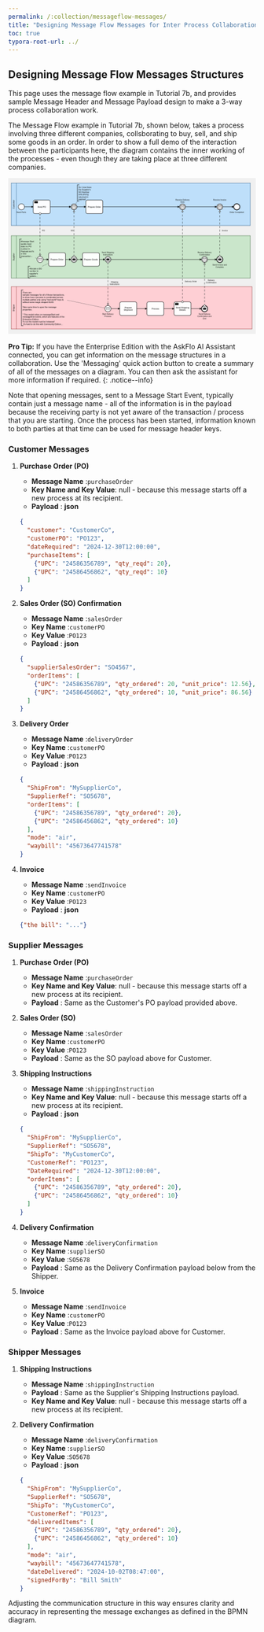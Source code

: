 ```yaml
---
permalink: /:collection/messageflow-messages/
title: "Designing Message Flow Messages for Inter Process Collaboration"
toc: true
typora-root-url: ../
---
```

## Designing Message Flow Messages Structures

This page uses the message flow example in Tutorial 7b, and provides sample Message Header and Message Payload design to make a 3-way process collaboration work.

The Message Flow example in Tutorial 7b, shown below, takes a process involving three different companies, collsborating to buy, sell, and ship some goods in an order.  In order to show a full demo of the interaction between the participants here, the diagram contains the inner working of the processes - even though they are taking place at three different companies.



![Purchasing Example](/assets/images/messageflow-241-tutorial7-diagram.png "Customer - supplier - Shipper Example from Tutorial 7")

**Pro Tip:** If you have the Enterprise Edition with the AskFlo AI Assistant connected, you can get information on the message structures in a collaboration.  Use the 'Messaging' quick action button to create a summary of all of the messages on a diagram.   You can then ask the assistant for more information if required.
{: .notice--info}

Note that opening messages, sent to a Message Start Event, typically contain just a message name - all of the information is in the payload because the receiving party is not yet aware of the transaction / process that you are starting.  Once the process has been started, information known to both parties at that time can be used for message header keys.

### Customer Messages

1. **Purchase Order (PO)**

   * **Message Name** :`purchaseOrder`
   * **Key Name and Key Value**: null - because this message starts off a new process at its recipient.
   * **Payload** :
     **json**
   
   ```json
   {
     "customer": "CustomerCo",
     "customerPO": "PO123",
     "dateRequired": "2024-12-30T12:00:00",
     "purchaseItems": [
       {"UPC": "24586356789", "qty_reqd": 20},
       {"UPC": "24586456862", "qty_reqd": 10}
     ]
   }
   ```
2. **Sales Order (SO) Confirmation**

   * **Message Name** :`salesOrder`
   * **Key Name** :`customerPO`
   * **Key Value** :`PO123`
   * **Payload** :
     **json**

   ```json
   {
     "supplierSalesOrder": "SO4567",
     "orderItems": [
       {"UPC": "24586356789", "qty_ordered": 20, "unit_price": 12.56},
       {"UPC": "24586456862", "qty_ordered": 10, "unit_price": 86.56}
     ]
   }
   ```
3. **Delivery Order**

   * **Message Name** :`deliveryOrder`
   * **Key Name** :`customerPO`
   * **Key Value** :`PO123`
   * **Payload** :
     **json**

   ```json
   {
     "ShipFrom": "MySupplierCo",
     "SupplierRef": "SO5678",
     "orderItems": [
       {"UPC": "24586356789", "qty_ordered": 20},
       {"UPC": "24586456862", "qty_ordered": 10}
     ],
     "mode": "air",
     "waybill": "45673647741578"
   }
   ```
4. **Invoice**

   * **Message Name** :`sendInvoice`
   * **Key Name** :`customerPO`
   * **Key Value** :`PO123`
   * **Payload** :
     **json**

   ```json
   {"the bill": "..."}
   ```

### Supplier Messages

1. **Purchase Order (PO)**

   * **Message Name** :`purchaseOrder`
   * **Key Name and Key Value**: null - because this message starts off a new process at its recipient.
   * **Payload** : Same as the Customer's PO payload provided above.
   
2. **Sales Order (SO)**

   * **Message Name** :`salesOrder`
   * **Key Name** :`customerPO`
   * **Key Value** :`PO123`
   * **Payload** : Same as the SO payload above for Customer.
   
3. **Shipping Instructions**

   * **Message Name** :`shippingInstruction`
   * **Key Name and Key Value**: null - because this message starts off a new process at its recipient.
   * **Payload** :
     **json**
   
   ```json
   {
     "ShipFrom": "MySupplierCo",
     "SupplierRef": "SO5678",
     "ShipTo": "MyCustomerCo",
     "CustomerRef": "PO123",
     "DateRequired": "2024-12-30T12:00:00",
     "orderItems": [
       {"UPC": "24586356789", "qty_ordered": 20},
       {"UPC": "24586456862", "qty_ordered": 10}
     ]
   }
   ```
   
4. **Delivery Confirmation**

   * **Message Name** :`deliveryConfirmation`
   * **Key Name** :`supplierSO`
   * **Key Value** :`SO5678`
   * **Payload** : Same as the Delivery Confirmation payload below from the Shipper.
   
5. **Invoice**

   * **Message Name** :`sendInvoice`
   * **Key Name** :`customerPO`
   * **Key Value** :`PO123`
   * **Payload** : Same as the Invoice payload above for Customer.

### Shipper Messages

1. **Shipping Instructions**

   * **Message Name** :`shippingInstruction`
   * **Payload** : Same as the Supplier's Shipping Instructions payload.
   * **Key Name and Key Value**: null - because this message starts off a new process at its recipient.
   
2. **Delivery Confirmation**

   * **Message Name** :`deliveryConfirmation`
   * **Key Name** :`supplierSO`
   * **Key Value** :`SO5678`
   * **Payload** :
     **json**

   ```json
   {
     "ShipFrom": "MySupplierCo",
     "SupplierRef": "SO5678",
     "ShipTo": "MyCustomerCo",
     "CustomerRef": "PO123",
     "deliveredItems": [
       {"UPC": "24586356789", "qty_ordered": 20},
       {"UPC": "24586456862", "qty_ordered": 10}
     ],
     "mode": "air",
     "waybill": "45673647741578",
     "dateDelivered": "2024-10-02T08:47:00",
     "signedForBy": "Bill Smith"
   }
   ```

Adjusting the communication structure in this way ensures clarity and accuracy in representing the message exchanges as defined in the BPMN diagram.
